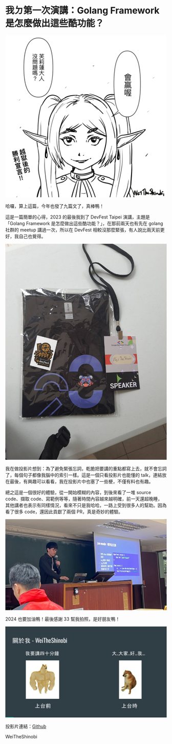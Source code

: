 # 我ㄉ第一次演講：Golang Framework 是怎麼做出這些酷功能？

<img src="01.png">

哈囉，算上這篇，今年也發了九篇文了，真棒鴨！

這是一篇簡單的心得，2023 的最後我到了 DevFest Taipei 演講，主題是「Golang Framework 是怎麼做出這些酷功能？」，在那前兩天也有先在 golang 社群的 meetup 講過一次，所以在 DevFest 相較沒那麼緊張，有人說比兩天前更好，我自己也覺得。

<img src="04.jpg">

我在做投影片想到：為了避免緊張忘詞，乾脆把要講的重點都寫上去，就不會忘詞了，每個句子都像我腦中的索引一樣。這是一個只看投影片也能懂的 talk，連結放在最後，有興趣可以看看，我在投影片中也塞了一些梗，不僅有料也有趣。

總之這是一個很好的體驗，從一開始模糊的內容，到後來看了一堆 source code、擷取 code、寫範例等等，隨著時間內容越來越明確，前一天還超晚睡，其他講者也表示有同樣情況，看來不只是我哈哈，一路上受到很多人的幫助。因為看了很多 code，還因此貢獻了兩個 PR，真是奇妙的體驗。

<img src="02.jpg">

2024 也要加油鴨！最後感謝 33 幫我拍照，是好朋友鴨！

<img src="03.png">

投影片連結：[Github](https://github.com/WeiTheShinobi/speech_how-does-golang-framework-achieve-cool-feature)

 WeiTheShinobi

